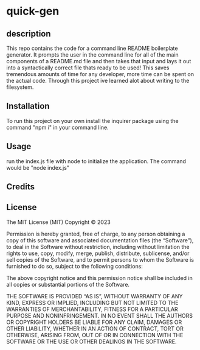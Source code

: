 # quick-gen

## description
This repo contains the code for a command line README boilerplate generator. It prompts the user in the command line for all of the main components of a README.md file and then takes that input and lays it out into a syntactically correct file thats ready to be used! This saves tremendous amounts of time for any developer, more time can be spent on the actual code. Through this project ive learned alot about writing to the filesystem.

## Installation
To run this project on your own install the inquirer package using the command "npm i" in your command line.

## Usage 
run the index.js file with node to initialize the application. The command would be "node index.js"

## Credits 

## License
The MIT License (MIT)
Copyright © 2023 <copyright holders>

Permission is hereby granted, free of charge, to any person obtaining a copy of this software and associated documentation files (the “Software”), to deal in the Software without restriction, including without limitation the rights to use, copy, modify, merge, publish, distribute, sublicense, and/or sell copies of the Software, and to permit persons to whom the Software is furnished to do so, subject to the following conditions:

The above copyright notice and this permission notice shall be included in all copies or substantial portions of the Software.

THE SOFTWARE IS PROVIDED “AS IS”, WITHOUT WARRANTY OF ANY KIND, EXPRESS OR IMPLIED, INCLUDING BUT NOT LIMITED TO THE WARRANTIES OF MERCHANTABILITY, FITNESS FOR A PARTICULAR PURPOSE AND NONINFRINGEMENT. IN NO EVENT SHALL THE AUTHORS OR COPYRIGHT HOLDERS BE LIABLE FOR ANY CLAIM, DAMAGES OR OTHER LIABILITY, WHETHER IN AN ACTION OF CONTRACT, TORT OR OTHERWISE, ARISING FROM, OUT OF OR IN CONNECTION WITH THE SOFTWARE OR THE USE OR OTHER DEALINGS IN THE SOFTWARE.
